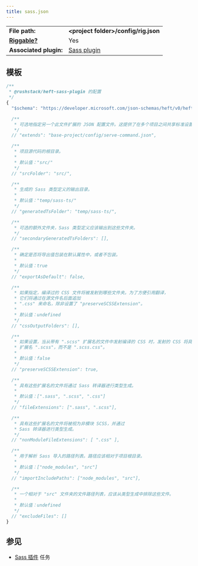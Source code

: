 ```yaml
---
title: sass.json
---
```


<!-- prettier-ignore-start -->
|     |     |
| --- | --- |
| **File path:** | **&lt;project folder&gt;/config/rig.json** |
| [**Riggable?**](../intro/rig_packages.md) | Yes |
| **Associated plugin:** | [Sass plugin](../plugins/sass.md) |
<!-- prettier-ignore-end -->

## 模板

```js
/**
 * @rushstack/heft-sass-plugin 的配置
 */
{
  "$schema": "https://developer.microsoft.com/json-schemas/heft/v0/heft-sass-plugin.schema.json"

  /**
   * 可选地指定另一个此文件扩展的 JSON 配置文件。这提供了在多个项目之间共享标准设置的方法。
   */
  // "extends": "base-project/config/serve-command.json",

  /**
   * 项目源代码的根目录。
   *
   * 默认值："src/"
   */
  // "srcFolder": "src/",

  /**
   * 生成的 Sass 类型定义的输出目录。
   *
   * 默认值："temp/sass-ts/"
   */
  // "generatedTsFolder": "temp/sass-ts/",

  /**
   * 可选的额外文件夹，Sass 类型定义应该输出到这些文件夹。
   */
  // "secondaryGeneratedTsFolders": [],

  /**
   * 确定是否将导出值包装在默认属性中，或者不包装。
   *
   * 默认值：true
   */
  // "exportAsDefault": false,

  /**
   * 如果指定，编译过的 CSS 文件将被发射到哪些文件夹。为了方便引用翻译，
   * 它们将通过在源文件名后面追加
   * ".css" 来命名，除非设置了 "preserveSCSSExtension"。
   *
   * 默认值：undefined
   */
  // "cssOutputFolders": [],

  /**
   * 如果设置，当从带有 ".scss" 扩展名的文件中发射编译的 CSS 时，发射的 CSS 将具有
   * 扩展名 ".scss"，而不是 ".scss.css"。
   *
   * 默认值：false
   */
  // "preserveSCSSExtension": true,

  /**
   * 具有这些扩展名的文件将通过 Sass 转译器进行类型生成。
   *
   * 默认值：[".sass", ".scss", ".css"]
   */
  // "fileExtensions": [".sass", ".scss"],

  /**
   * 具有这些扩展名的文件将被视为非模块 SCSS，并通过
   * Sass 转译器进行类型生成。
   */
  // "nonModuleFileExtensions": [ ".css" ],

  /**
   * 用于解析 Sass 导入的路径列表。路径应该相对于项目根目录。
   *
   * 默认值：["node_modules", "src"]
   */
  // "importIncludePaths": ["node_modules", "src"],

  /**
   * 一个相对于 "src" 文件夹的文件路径列表，应该从类型生成中排除这些文件。
   *
   * 默认值：undefined
   */
  // "excludeFiles": []
}
```

## 参见

- [Sass 插件](../plugins/sass.md) 任务
